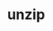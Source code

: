 ---
title: "unzip"
layout: cache
categories: [package, v0.18.1]
meta: {"versions": ["6.0"], "compilers": ["gcc@=7.3.1", "gcc@=7.5.0"], "oss": ["amzn2", "ubuntu18.04"], "platforms": ["linux"], "targets": ["aarch64", "graviton2", "x86_64", "x86_64_v3", "x86_64_v4"], "stacks": ["aws-isc", "aws-isc-aarch64", "e4s", "radiuss", "root", "tutorial"], "num_specs": 5, "num_specs_by_stack": {"tutorial": 1, "root": 5, "radiuss": 1, "e4s": 1, "aws-isc": 2, "aws-isc-aarch64": 2}}
spec_details: [{"hash": "qos6nfhjj5mdkrpwqrpb3hl6n5wi3woj", "compiler": "gcc@=7.5.0", "versions": ["6.0"], "os": "ubuntu18.04", "platform": "linux", "target": "x86_64", "variants": [], "stacks": ["tutorial", "root", "radiuss", "e4s"], "size": "-", "tarball": "https://binaries.spack.io/v0.18.1/build_cache/linux-ubuntu18.04-x86_64/gcc-7.5.0/unzip-6.0/linux-ubuntu18.04-x86_64-gcc-7.5.0-unzip-6.0-qos6nfhjj5mdkrpwqrpb3hl6n5wi3woj.spack"}, {"hash": "h4g4zxqptxvdp7cvk7cuk7v3zbjyilmz", "compiler": "gcc@=7.3.1", "versions": ["6.0"], "os": "amzn2", "platform": "linux", "target": "x86_64_v3", "variants": [], "stacks": ["aws-isc", "root"], "size": "-", "tarball": "https://binaries.spack.io/v0.18.1/build_cache/linux-amzn2-x86_64_v3/gcc-7.3.1/unzip-6.0/linux-amzn2-x86_64_v3-gcc-7.3.1-unzip-6.0-h4g4zxqptxvdp7cvk7cuk7v3zbjyilmz.spack"}, {"hash": "jqhsc36mrt4ih2bsx3skhso2fsrzu5ne", "compiler": "gcc@=7.3.1", "versions": ["6.0"], "os": "amzn2", "platform": "linux", "target": "aarch64", "variants": [], "stacks": ["aws-isc-aarch64", "root"], "size": "-", "tarball": "https://binaries.spack.io/v0.18.1/build_cache/linux-amzn2-aarch64/gcc-7.3.1/unzip-6.0/linux-amzn2-aarch64-gcc-7.3.1-unzip-6.0-jqhsc36mrt4ih2bsx3skhso2fsrzu5ne.spack"}, {"hash": "skok2dtwegwxu5hw2bmdiqesz4a5nqs7", "compiler": "gcc@=7.3.1", "versions": ["6.0"], "os": "amzn2", "platform": "linux", "target": "x86_64_v4", "variants": [], "stacks": ["aws-isc", "root"], "size": "-", "tarball": "https://binaries.spack.io/v0.18.1/build_cache/linux-amzn2-x86_64_v4/gcc-7.3.1/unzip-6.0/linux-amzn2-x86_64_v4-gcc-7.3.1-unzip-6.0-skok2dtwegwxu5hw2bmdiqesz4a5nqs7.spack"}, {"hash": "nbpkvimor5ktqzv7dmoqm575vkdlriej", "compiler": "gcc@=7.3.1", "versions": ["6.0"], "os": "amzn2", "platform": "linux", "target": "graviton2", "variants": [], "stacks": ["aws-isc-aarch64", "root"], "size": "-", "tarball": "https://binaries.spack.io/v0.18.1/build_cache/linux-amzn2-graviton2/gcc-7.3.1/unzip-6.0/linux-amzn2-graviton2-gcc-7.3.1-unzip-6.0-nbpkvimor5ktqzv7dmoqm575vkdlriej.spack"}]
---
